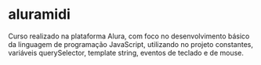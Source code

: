 # aluramidi
 Curso realizado na plataforma Alura,  com foco no desenvolvimento básico da linguagem de programação JavaScript, utilizando no projeto constantes, variáveis querySelector, template string, eventos de teclado e de mouse.
